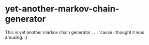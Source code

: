 # yet-another-markov-chain-generator
This is yet another markov chain generator . . . 'cause I thought it was amusing. :)
